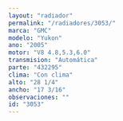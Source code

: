 ```yaml
---
layout: "radiador"
permalink: "/radiadores/3053/"
marca: "GMC"
modelo: "Yukon"
ano: "2005"
motor: "V8 4.8,5.3,6.0"
transmision: "Automática"
parte: "432295"
clima: "Con clima"
alto: "28 1/4"
ancho: "17 3/16"
observaciones: ""
id: "3053"
---
```


